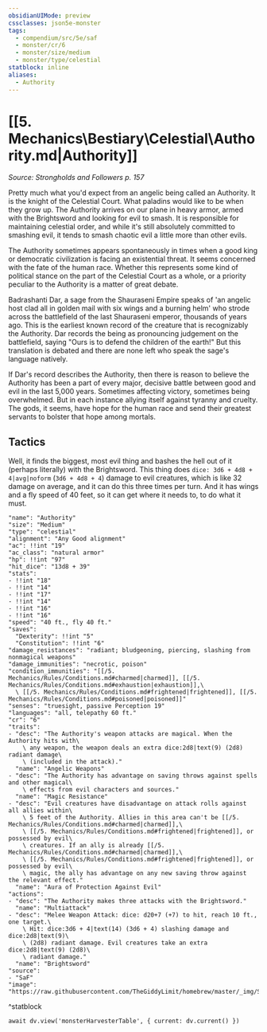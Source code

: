 ```yaml
---
obsidianUIMode: preview
cssclasses: json5e-monster
tags:
  - compendium/src/5e/saf
  - monster/cr/6
  - monster/size/medium
  - monster/type/celestial
statblock: inline
aliases:
  - Authority
---
```

# [[5. Mechanics\Bestiary\Celestial\Authority.md|Authority]]
*Source: Strongholds and Followers p. 157*

Pretty much what you'd expect from an angelic being called an Authority. It is the knight of the Celestial Court. What paladins would like to be when they grow up. The Authority arrives on our plane in heavy armor, armed with the Brightsword and looking for evil to smash. It is responsible for maintaining celestial order, and while it's still absolutely committed to smashing evil, it tends to smash chaotic evil a little more than other evils.

The Authority sometimes appears spontaneously in times when a good king or democratic civilization is facing an existential threat. It seems concerned with the fate of the human race. Whether this represents some kind of political stance on the part of the Celestial Court as a whole, or a priority peculiar to the Authority is a matter of great debate.

Badrashanti Dar, a sage from the Shauraseni Empire speaks of 'an angelic host clad all in golden mail with six wings and a burning helm' who strode across the battlefield of the last Shauraseni emperor, thousands of years ago. This is the earliest known record of the creature that is recognizably the Authority. Dar records the being as pronouncing judgement on the battlefield, saying "Ours is to defend the children of the earth!" But this translation is debated and there are none left who speak the sage's language natively.

If Dar's record describes the Authority, then there is reason to believe the Authority has been a part of every major, decisive battle between good and evil in the last 5,000 years. Sometimes affecting victory, sometimes being overwhelmed. But in each instance allying itself against tyranny and cruelty. The gods, it seems, have hope for the human race and send their greatest servants to bolster that hope among mortals.

## Tactics

Well, it finds the biggest, most evil thing and bashes the hell out of it (perhaps literally) with the Brightsword. This thing does `dice: 3d6 + 4d8 + 4|avg|noform` (`3d6 + 4d8 + 4`) damage to evil creatures, which is like 32 damage on average, and it can do this three times per turn. And it has wings and a fly speed of 40 feet, so it can get where it needs to, to do what it must.

```statblock
"name": "Authority"
"size": "Medium"
"type": "celestial"
"alignment": "Any Good alignment"
"ac": !!int "19"
"ac_class": "natural armor"
"hp": !!int "97"
"hit_dice": "13d8 + 39"
"stats":
- !!int "18"
- !!int "14"
- !!int "17"
- !!int "14"
- !!int "16"
- !!int "16"
"speed": "40 ft., fly 40 ft."
"saves":
  "Dexterity": !!int "5"
  "Constitution": !!int "6"
"damage_resistances": "radiant; bludgeoning, piercing, slashing from nonmagical weapons"
"damage_immunities": "necrotic, poison"
"condition_immunities": "[[/5. Mechanics/Rules/Conditions.md#charmed|charmed]], [[/5. Mechanics/Rules/Conditions.md#exhaustion|exhaustion]],\
  \ [[/5. Mechanics/Rules/Conditions.md#frightened|frightened]], [[/5. Mechanics/Rules/Conditions.md#poisoned|poisoned]]"
"senses": "truesight, passive Perception 19"
"languages": "all, telepathy 60 ft."
"cr": "6"
"traits":
- "desc": "The Authority's weapon attacks are magical. When the Authority hits with\
    \ any weapon, the weapon deals an extra dice:2d8|text(9) (2d8) radiant damage\
    \ (included in the attack)."
  "name": "Angelic Weapons"
- "desc": "The Authority has advantage on saving throws against spells and other magical\
    \ effects from evil characters and sources."
  "name": "Magic Resistance"
- "desc": "Evil creatures have disadvantage on attack rolls against all allies within\
    \ 5 feet of the Authority. Allies in this area can't be [[/5. Mechanics/Rules/Conditions.md#charmed|charmed]],\
    \ [[/5. Mechanics/Rules/Conditions.md#frightened|frightened]], or possessed by evil\
    \ creatures. If an ally is already [[/5. Mechanics/Rules/Conditions.md#charmed|charmed]],\
    \ [[/5. Mechanics/Rules/Conditions.md#frightened|frightened]], or possessed by evil\
    \ magic, the ally has advantage on any new saving throw against the relevant effect."
  "name": "Aura of Protection Against Evil"
"actions":
- "desc": "The Authority makes three attacks with the Brightsword."
  "name": "Multiattack"
- "desc": "Melee Weapon Attack: dice: d20+7 (+7) to hit, reach 10 ft., one target.\
    \ Hit: dice:3d6 + 4|text(14) (3d6 + 4) slashing damage and dice:2d8|text(9)\
    \ (2d8) radiant damage. Evil creatures take an extra dice:2d8|text(9) (2d8)\
    \ radiant damage."
  "name": "Brightsword"
"source":
- "SaF"
"image": "https://raw.githubusercontent.com/TheGiddyLimit/homebrew/master/_img/SaF/tokens/Authority.png"
```
^statblock

```dataviewjs
await dv.view('monsterHarvesterTable', { current: dv.current() })
```
